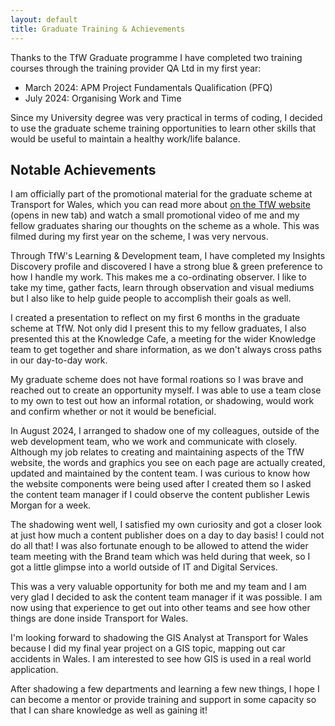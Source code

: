 ```yaml
---
layout: default
title: Graduate Training & Achievements
---
```


Thanks to the TfW Graduate programme I have completed two training courses through the training provider QA Ltd in my first year:

* March 2024: APM Project Fundamentals Qualification (PFQ)
* July 2024: Organising Work and Time

Since my University degree was very practical in terms of coding, I decided to use the graduate scheme training opportunities to learn other skills that would be useful to maintain a healthy work/life balance.

## Notable Achievements

I am officially part of the promotional material for the graduate scheme at Transport for Wales, which you can read more about <a href="https://tfw.wales/info-for/job-hunters/graduate-scheme" target="_blank">on the TfW website</a> (opens in new tab) and watch a small promotional video of me and my fellow graduates sharing our thoughts on the scheme as a whole.  This was filmed during my first year on the scheme, I was very nervous.

Through TfW's Learning & Development team, I have completed my Insights Discovery profile and discovered I have a strong blue & green preference to how I handle my work.  This makes me a co-ordinating observer. I like to take my time, gather facts, learn through observation and visual mediums but I also like to help guide people to accomplish their goals as well.

I created a presentation to reflect on my first 6 months in the graduate scheme at TfW.  Not only did I present this to my fellow graduates, I also presented this at the Knowledge Cafe, a meeting for the wider Knowledge team to get together and share information, as we don't always cross paths in our day-to-day work.

My graduate scheme does not have formal roations so I was brave and reached out to create an opportunity myself. I was able to use a team close to my own to test out how an informal rotation, or shadowing, would work and confirm whether or not it would be beneficial.

In August 2024, I arranged to shadow one of my colleagues, outside of the web development team, who we work and communicate with closely.  Although my job relates to creating and maintaining aspects of the TfW website, the words and graphics you see on each page are actually created, updated and maintained by the content team.  I was curious to know how the website components were being used after I created them so I asked the content team manager if I could observe the content publisher Lewis Morgan for a week.

The shadowing went well, I satisfied my own curiosity and got a closer look at just how much a content publisher does on a day to day basis!  I could not do all that! I was also fortunate enough to be allowed to attend the wider team meeting with the Brand team which was held during that week, so I got a little glimpse into a world outside of IT and Digital Services.

This was a very valuable opportunity for both me and my team and I am very glad I decided to ask the content team manager if it was possible.  I am now using that experience to get out into other teams and see how other things are done inside Transport for Wales.

I'm looking forward to shadowing the GIS Analyst at Transport for Wales because I did my final year project on a GIS topic, mapping out car accidents in Wales. I am interested to see how GIS is used in a real world application.

After shadowing a few departments and learning a few new things, I hope I can become a mentor or provide training and support in some capacity so that I can share knowledge as well as gaining it!
